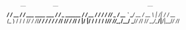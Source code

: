          __          __                                 __                  
   _____/ /_  __  __/ /_      ___  ____ ___        ____/ /___ _      ______ 
  / ___/ __ \/ / / / __/_____/ _ \/ __ `__ \______/ __  / __ \ | /| / / __ \
 (__  ) / / / /_/ / /_/_____/  __/ / / / / /_____/ /_/ / /_/ / |/ |/ / / / /
/____/_/ /_/\__,_/\__/      \___/_/ /_/ /_/      \__,_/\____/|__/|__/_/ /_/ 
